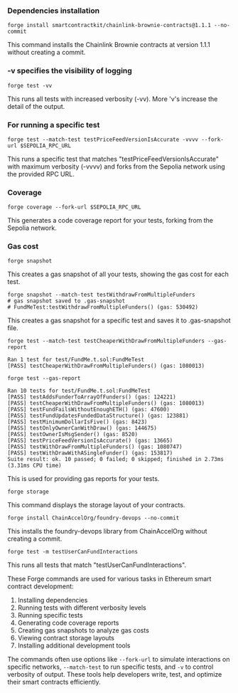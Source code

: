 ### Dependencies installation

```shell
forge install smartcontractkit/chainlink-brownie-contracts@1.1.1 --no-commit
```

This command installs the Chainlink Brownie contracts at version 1.1.1 without creating a commit.

### -v specifies the visibility of logging

```shell
forge test -vv
```

This runs all tests with increased verbosity (-vv). More 'v's increase the detail of the output.

### For running a specific test

```shell
forge test --match-test testPriceFeedVersionIsAccurate -vvvv --fork-url $SEPOLIA_RPC_URL
```

This runs a specific test that matches "testPriceFeedVersionIsAccurate" with maximum verbosity (-vvvv) and forks from the Sepolia network using the provided RPC URL.

### Coverage

```shell
forge coverage --fork-url $SEPOLIA_RPC_URL
```

This generates a code coverage report for your tests, forking from the Sepolia network.

### Gas cost

```shell
forge snapshot
```

This creates a gas snapshot of all your tests, showing the gas cost for each test.

```shell
forge snapshot --match-test testWithdrawFromMultipleFunders
# gas snapshot saved to .gas-snapshot
# FundMeTest:testWithdrawFromMultipleFunders() (gas: 530492)
```

This creates a gas snapshot for a specific test and saves it to .gas-snapshot file.

```shell
forge test --match-test testCheaperWithDrawFromMultipleFunders --gas-report

Ran 1 test for test/FundMe.t.sol:FundMeTest
[PASS] testCheaperWithDrawFromMultipleFunders() (gas: 1080013)
```

```shell
forge test --gas-report

Ran 10 tests for test/FundMe.t.sol:FundMeTest
[PASS] testAddsFunderToArrayOfFunders() (gas: 124221)
[PASS] testCheaperWithDrawFromMultipleFunders() (gas: 1080013)
[PASS] testFundFailsWithoutEnoughETH() (gas: 47600)
[PASS] testFundUpdatesFundedDataStructure() (gas: 123881)
[PASS] testMinimumDollarIsFive() (gas: 8423)
[PASS] testOnlyOwnerCanWithDraw() (gas: 144675)
[PASS] testOwnerIsMsgSender() (gas: 8520)
[PASS] testPriceFeedVersionIsAccurate() (gas: 13665)
[PASS] testWithDrawFromMultipleFunders() (gas: 1080747)
[PASS] testWithDrawWithASingleFunder() (gas: 153817)
Suite result: ok. 10 passed; 0 failed; 0 skipped; finished in 2.73ms (3.31ms CPU time)
```

This is used for providing gas reports for your tests.

```shell
forge storage
```

This command displays the storage layout of your contracts.

```shell
forge install ChainAccelOrg/foundry-devops --no-commit
```

This installs the foundry-devops library from ChainAccelOrg without creating a commit.

```shell
forge test -m testUserCanFundInteractions
```

This runs all tests that match "testUserCanFundInteractions".

These Forge commands are used for various tasks in Ethereum smart contract development:

1. Installing dependencies
2. Running tests with different verbosity levels
3. Running specific tests
4. Generating code coverage reports
5. Creating gas snapshots to analyze gas costs
6. Viewing contract storage layouts
7. Installing additional development tools

The commands often use options like `--fork-url` to simulate interactions on specific networks, `--match-test` to run specific tests, and `-v` to control verbosity of output. These tools help developers write, test, and optimize their smart contracts efficiently.
